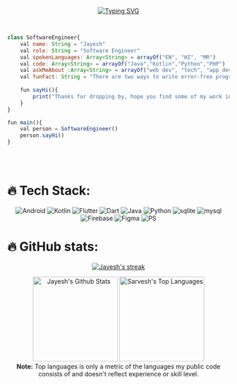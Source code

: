 <p align="center">
<a href="https://git.io/typing-svg"><img src="https://readme-typing-svg.demolab.com?font=Yesteryear&size=28&duration=4001&pause=96&color=F7755B&center=true&vCenter=true&width=435&lines=Hello%2C+Myself+Jayesh%2C;I'm+a+self-taught+;Passionate+Mobile+App+Developer+From+India;+%F0%9F%87%AE%F0%9F%87%B3" alt="Typing SVG" /></a>
</p>

<br/>

```javascript
class SoftwareEngineer{
    val name: String = "Jayesh"
    val role: String = "Software Engineer"
    val spokenLanguages: Array<String> = arrayOf("EN", "HI", "MR")
    val code: Array<String> = arrayOf("Java","Kotlin","Python","PHP")
    val askMeAbout :Array<String> = arrayOf("web dev", "tech", "app dev", "photography")
    val funFact: String = "There are two ways to write error-free programs; only the third one works"
    
    fun sayHi(){
        print("Thanks for dropping by, hope you find some of my work interesting.")
    }
}

fun main(){
    val person = SoftwareEngineer()
    person.sayHi()
}
    
```
<br/>

# 🔥 Tech Stack:
<p align="center">
<img src="https://img.shields.io/badge/Android-00e600?style=for-the-badge&logo=android&logoColor=white" alt="Android">
<img src="https://img.shields.io/badge/Kotlin-E24462?style=for-the-badge&logo=kotlin&logoColor=white" alt="Kotlin">
<img src="https://img.shields.io/badge/flutter-42A5F5?style=for-the-badge&logo=flutter&logoColor=white" alt="Flutter">
<img src="https://img.shields.io/badge/dart-4597ce?style=for-the-badge&logo=dart&logoColor=white" alt="Dart">
<img src="https://img.shields.io/badge/java-f89820?style=for-the-badge&logo=java&logoColor=white" alt="Java">
<img src="https://img.shields.io/badge/python-f6875as?style=for-the-badge&logo=Python&logoColor=white" alt="Python">
<img src="https://img.shields.io/badge/sqlite-32de89?style=for-the-badge&logo=sqlite&logoColor=white" alt="sqlite">
<img src="https://img.shields.io/badge/mysql-f29111?style=for-the-badge&logo=mysql&logoColor=white" alt="mysql">
<img src="https://img.shields.io/badge/firebase-FFA611?style=for-the-badge&logo=firebase&logoColor=white" alt="Firebase">
<img src="https://img.shields.io/badge/figma-62372c?style=for-the-badge&logo=figma&logoColor=white" alt="Figma">
<img src="https://img.shields.io/badge/adobephotoshop-001E36?style=for-the-badge&logo=adobephotoshop&logoColor=white" alt="PS">
</p>

# 🔥 GitHub stats:

<!-- GitHub Readme Streak Stats -->
<p align="center">
  <a href="https://github.com/shutterscripter">
    <img title="🔥 Get streak stats for your profile at git.io/streak-stats" alt="Jayesh's streak" src="https://streak-stats.demolab.com/?user=shutterscripter&theme=dark&hide_border=true"/>
  </a>
</p>

<p align="center">
  <a href="https://github.com/shutterscripter"><img alt="Jayesh's Github Stats" src="https://denvercoder1-github-readme-stats.vercel.app/api/?username=shutterscripter&show_icons=true&include_all_commits=true&count_private=true&theme=dark&hide_border=true" height="192px"/></a>
  <a href="https://github.com/shutterscripter"><img alt="Sarvesh's Top Languages" src="https://github-readme-stats.vercel.app/api/top-langs/?username=shutterscripter&langs_count=8&layout=compact&theme=dark&hide_border=true&hide=Jupyter%20Notebook" height="192px"/></a>
  <br/>
  <b>Note:</b> Top languages is only a metric of the languages my public code consists of and doesn't reflect experience or skill level.
</p>
